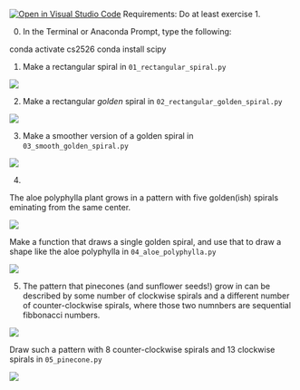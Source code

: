 [![Open in Visual Studio Code](https://classroom.github.com/assets/open-in-vscode-2e0aaae1b6195c2367325f4f02e2d04e9abb55f0b24a779b69b11b9e10269abc.svg)](https://classroom.github.com/online_ide?assignment_repo_id=20534125&assignment_repo_type=AssignmentRepo)
Requirements: Do at least exercise 1.

0. In the Terminal or Anaconda Prompt, type the following:

conda activate cs2526
conda install scipy

1. Make a rectangular spiral in `01_rectangular_spiral.py`

![](img/rectangular_spiral.png)

2. Make a rectangular *golden* spiral in `02_rectangular_golden_spiral.py`

![](img/rectangular_golden_spiral.png)

3. Make a smoother version of a golden spiral in `03_smooth_golden_spiral.py`

![](img/smooth_golden_spiral.png)

4. 
The aloe polyphylla plant grows in a pattern with five golden(ish) spirals
eminating from the same center.

![](img/real_aloe_polyphylla.png)

Make a function that draws a single golden spiral, and use that to draw a shape
like the aloe polyphylla in `04_aloe_polyphylla.py`

![](img/turtle_aloe_polyphylla.png)

5. The pattern that pinecones (and sunflower seeds!) grow in can be described by
some number of clockwise spirals and a different number of counter-clockwise
spirals, where those two numnbers are sequential fibbonacci numbers.

![](img/real_pinecone.png)

Draw such a pattern with 8 counter-clockwise spirals and 13 clockwise spirals in
`05_pinecone.py`

![](img/turtle_pinecone.png)